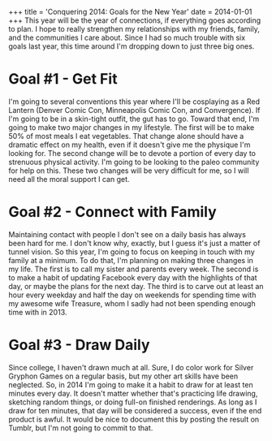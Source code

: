 +++
title = 'Conquering 2014: Goals for the New Year'
date = 2014-01-01
+++
This year will be the year of connections, if everything goes according to plan. I hope to really strengthen my relationships with my friends, family, and the communities I care about. Since I had so much trouble with six goals last year, this time around I'm dropping down to just three big ones.

# Goal #1 - Get Fit

I'm going to several conventions this year where I'll be cosplaying as a Red Lantern (Denver Comic Con, Minneapolis Comic Con, and Convergence). If I'm going to be in a skin-tight outfit, the gut has to go. Toward that end, I'm going to make two major changes in my lifestyle. The first will be to make 50% of most meals I eat vegetables. That change alone should have a dramatic effect on my health, even if it doesn't give me the physique I'm looking for. The second change will be to devote a portion of every day to strenuous physical activity. I'm going to be looking to the paleo community for help on this. These two changes will be very difficult for me, so I will need all the moral support I can get.

# Goal #2 - Connect with Family

Maintaining contact with people I don't see on a daily basis has always been hard for me. I don't know why, exactly, but I guess it's just a matter of tunnel vision. So this year, I'm going to focus on keeping in touch with my family at a minimum. To do that, I'm planning on making three changes in my life. The first is to call my sister and parents every week. The second is to make a habit of updating Facebook every day with the highlights of that day, or maybe the plans for the next day. The third is to carve out at least an hour every weekday and half the day on weekends for spending time with my awesome wife Treasure, whom I sadly had not been spending enough time with in 2013.

# Goal #3 - Draw Daily

Since college, I haven't drawn much at all. Sure, I do color work for Silver Gryphon Games on a regular basis, but my other art skills have been neglected. So, in 2014 I'm going to make it a habit to draw for at least ten minutes every day. It doesn't matter whether that's practicing life drawing, sketching random things, or doing full-on finished renderings. As long as I draw for ten minutes, that day will be considered a success, even if the end product is awful. It would be nice to document this by posting the result on Tumblr, but I'm not going to commit to that.
